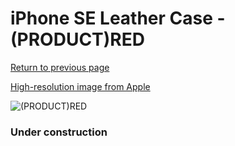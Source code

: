 # iPhone SE Leather Case - (PRODUCT)RED

[Return to previous page](/iphone_5s)

[High-resolution image from Apple](https://store.storeimages.cdn-apple.com/8756/as-images.apple.com/is/MNYV2?wid=4500&hei=4500&fmt=png)

<div style="width: 384px"><img src="/everysource/MNYV2.png" alt="(PRODUCT)RED"></div>

### Under construction
